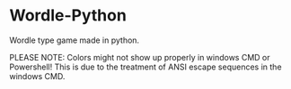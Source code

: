 # Wordle-Python
Wordle type game made in python.

PLEASE NOTE: Colors might not show up properly in windows CMD or Powershell! This is due to the treatment of ANSI escape sequences in the windows CMD.
